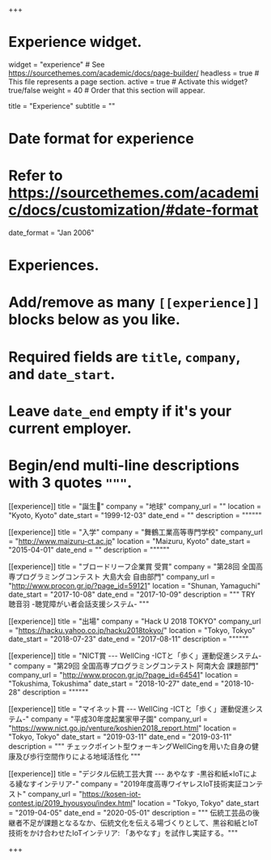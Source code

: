 +++
# Experience widget.
widget = "experience"  # See https://sourcethemes.com/academic/docs/page-builder/
headless = true  # This file represents a page section.
active = true  # Activate this widget? true/false
weight = 40  # Order that this section will appear.

title = "Experience"
subtitle = ""

# Date format for experience
#   Refer to https://sourcethemes.com/academic/docs/customization/#date-format
date_format = "Jan 2006"

# Experiences.
#   Add/remove as many `[[experience]]` blocks below as you like.
#   Required fields are `title`, `company`, and `date_start`.
#   Leave `date_end` empty if it's your current employer.
#   Begin/end multi-line descriptions with 3 quotes `"""`.
[[experience]]
  title = "誕生🎂"
  company = "地球"
  company_url = ""
  location = "Kyoto, Kyoto"
  date_start = "1999-12-03"
  date_end = ""
  description = """"""

[[experience]]
  title = "入学"
  company = "舞鶴工業高等専門学校"
  company_url = "http://www.maizuru-ct.ac.jp"
  location = "Maizuru, Kyoto"
  date_start = "2015-04-01"
  date_end = ""
  description = """"""

[[experience]]
  title = "ブロードリーフ企業賞 受賞"
  company = "第28回 全国高専プログラミングコンテスト 大島大会 自由部門"
  company_url = "http://www.procon.gr.jp/?page_id=59121"
  location = "Shunan, Yamaguchi"
  date_start = "2017-10-08"
  date_end = "2017-10-09"
  description = """
  TRY 聴音羽 -聴覚障がい者会話支援システム-
  """

[[experience]]
  title = "出場"
  company = "Hack U 2018 TOKYO"
  company_url = "https://hacku.yahoo.co.jp/hacku2018tokyo/"
  location = "Tokyo, Tokyo"
  date_start = "2018-07-23"
  date_end = "2017-08-11"
  description = """"""

[[experience]]
  title = "NICT賞 --- WelICing -ICTと「歩く」運動促進システム-"
  company = "第29回 全国高専プログラミングコンテスト 阿南大会 課題部門"
  company_url = "http://www.procon.gr.jp/?page_id=64541"
  location = "Tokushima, Tokushima"
  date_start = "2018-10-27"
  date_end = "2018-10-28"
  description = """"""

[[experience]]
  title = "マイネット賞 --- WelICing -ICTと「歩く」運動促進システム-"
  company = "平成30年度起業家甲子園"
  company_url = "https://www.nict.go.jp/venture/koshien2018_report.html"
  location = "Tokyo, Tokyo"
  date_start = "2019-03-11"
  date_end = "2019-03-11"
  description = """
  チェックポイント型ウォーキングWellCingを用いた自身の健康及び歩行空間作りによる地域活性化
  """

[[experience]]
  title = "デジタル伝統工芸大賞 --- あやなす -黒谷和紙×IoTによる綾なすインテリア-"
  company = "2019年度高専ワイヤレスIoT技術実証コンテスト"
  company_url = "https://kosen-iot-contest.jp/2019_hyousyou/index.html"
  location = "Tokyo, Tokyo"
  date_start = "2019-04-05"
  date_end = "2020-05-01"
  description = """
  伝統工芸品の後継者不足が課題となるなか、伝統文化を伝える場づくりとして、黒谷和紙とIoT技術をかけ合わせたIoTインテリア: 「あやなす」を試作し実証する。"""

+++
